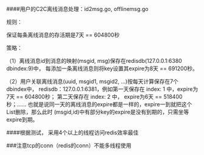 ####用户的C2C离线消息处理：id2msg.go, offlinemsg.go

规则：

保证每条离线消息的存活期是7天 == 604800秒

策略：

（1）离线消息id到消息的映射(msgid, msg)保存在redisdb(127.0.0.1:6380  dbindex:9)中，
每添加一条离线消息则将key设置其expire为8天 == 691200秒。

（2）用户关联离线消息(uuid, msgid1, msgid2, ...)按每天计算保存在7个dbindex中，
redisdb：127.0.0.1:6381，例如第一天保存在 index: 1 中，expire为7天 == 604800秒；
第二天保存在 index: 2 中， expire为6天 == 518400秒；……
也就是说同一天的离线消息的expire都是一样的，expire一到就把这个List删除，那么此时
(msgid,id)中有部分key的expire是没有到期的，只需坐等expire到期。


####根据测试， 采用4个以上的线程访问redis效率最佳

###注意tcp的conn（redis的conn）不能多线程使用





